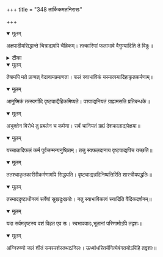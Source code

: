 +++
title = "348 तार्किकमतनिरासः"

+++


<details open><summary>मूलम्</summary>

अक्षपादीयसिद्धान्ते चित्राद्यमपि चैहिकम्। तत्कारिणां फलाभावे वैगुण्यादिति ते विदुः॥
</details>



<details><summary>टीका</summary>

न्या. सू.[2-1-57]
</details>



<details open><summary>मूलम्</summary>

तेषामपि मते प्राग्वत् वेदानामप्रमाणता। फलं स्वाभाविकं यस्मात्स्यादिहाकृतकर्मणाम्॥
</details>



<details open><summary>मूलम्</summary>

आमुष्मिकं तत्स्वर्गादि वृष्ट्याद्यैहिकमिष्यते। पश्वाद्यनियतं ग्राह्यमसति प्रतिबन्धके॥
</details>



<details open><summary>मूलम्</summary>

अभुक्तेन विरोधे तु प्रबलेन च कर्मणा। सर्वं चानियतं ग्रह्यं देशकालाद्यपेक्षया॥
</details>



<details open><summary>मूलम्</summary>

यच्चान्नादिफलं कर्म पूर्वजन्मन्यनुष्ठितम्। तत्तु स्वफलदानाय वृष्ट्याद्यपिच यच्छति॥
</details>



<details open><summary>मूलम्</summary>

ततश्चाकृतकारीरीकर्मणामपि सिद्ध्यति। वृष्ट्याद्यन्नदिनिष्पत्तिरिति शास्त्रीयपद्धतिः॥
</details>



<details open><summary>मूलम्</summary>

तस्माददृष्टाधीनत्वं सर्वेषां सुखदुःखयोः। नतु स्वाभाविकत्वं स्यादिति वैदिकदर्शनम्॥
</details>



<details open><summary>मूलम्</summary>

यदा सर्वमदृष्टस्य वशं विहत एव सः। स्वभाववादः,भूतानां परिणामोऽपि तद्वशः॥
</details>



<details open><summary>मूलम्</summary>

अग्निरुष्णो जलं शीतं समस्पर्शस्तथाऽनिलः। ऊर्ध्वाधस्तिर्यगित्येवंगतयोऽपिहि तद्वशाः॥
</details>

